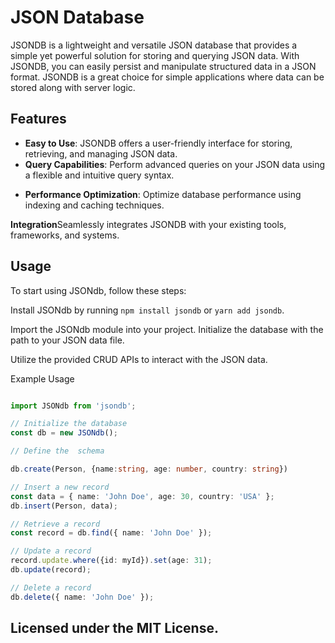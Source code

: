
# JSON Database

JSONDB is a lightweight and versatile JSON database that provides a simple yet powerful solution for storing and querying JSON data. With JSONDB, you can easily persist and manipulate structured data in a JSON format. JSONDB is a great choice for simple applications where data can be stored along with server logic.

## Features

- **Easy to Use**: JSONDB offers a user-friendly interface for storing, retrieving, and managing JSON data.
- **Query Capabilities**: Perform advanced queries on your JSON data using a flexible and intuitive query syntax.
<!-- - **Command-Line Interface (CLI)**: Interact with the database through a command-line interface, allowing for automation and scriptability. -->
<!-- - **Graphical User Interface (GUI)**: Access the database using a graphical user interface with intuitive data visualization and query building tools. -->
<!-- - **Data Integrity**: JSONDB ensures data integrity by providing validation and schema evolution mechanisms. -->
- **Performance Optimization**: Optimize database performance using indexing and caching techniques.
<!-- - **Security**: Protect your data with built-in security features such as authentication and access control. -->
**Integration**Seamlessly integrates JSONDB with your existing tools, frameworks, and systems.

<!-- ## Installation

To install JSONDB, follow these steps:

1. Clone the repository: `git clone https://github.com/abubalo/jsondb.git`
2. Install dependencies: `npm install`
3. Start the JSONDB server: `npm start` -->

## Usage
To start using JSONdb, follow these steps:

Install JSONdb by running `npm install jsondb` or `yarn add jsondb`.

Import the JSONdb module into your project.
Initialize the database with the path to your JSON data file.

Utilize the provided CRUD APIs to interact with the JSON data.

Example Usage

```typescript

import JSONdb from 'jsondb';

// Initialize the database
const db = new JSONdb();

// Define the  schema

db.create(Person, {name:string, age: number, country: string})

// Insert a new record
const data = { name: 'John Doe', age: 30, country: 'USA' };
db.insert(Person, data);

// Retrieve a record
const record = db.find({ name: 'John Doe' });

// Update a record
record.update.where({id: myId}).set(age: 31);
db.update(record);

// Delete a record
db.delete({ name: 'John Doe' });

```
<!-- ### Command-Line Interface (CLI)

The CLI provides a powerful way to interact with JSONDB through command-line commands. Here are some examples:

```bash
# Insert data into the database
$ jsondb insert --data '{name: John Doe, age: 30, country: USA}'

# Query data from the database
$ jsondb query --collection users --where 'age > 25' --orderBy 'name' --limit 10

# Update data in the database
$ jsondb update --collection users --where 'name = "John Doe"' --set 'age = 35'

# Delete data from the database
$ jsondb delete --collection users --where 'age < 30'

```

For more details on the available commands and options, refer to the CLI Documentation.
Graphical User Interface (GUI)

The GUI provides a user-friendly interface for managing your JSON data. It offers features such as:

Data visualization
Query building
CRUD operations
Configuration settings

JSONDB GUI

For instructions on how to run the GUI, refer to the GUI Documentation.
Documentation

For detailed information on using JSONDB, refer to the Documentation.

`
Getting Started
API Reference
Querying Data
Advanced Features 
` -->


## Licensed under the MIT License.


